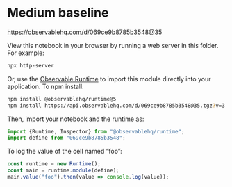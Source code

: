 # Medium baseline

https://observablehq.com/d/069ce9b8785b3548@35

View this notebook in your browser by running a web server in this folder. For
example:

~~~sh
npx http-server
~~~

Or, use the [Observable Runtime](https://github.com/observablehq/runtime) to
import this module directly into your application. To npm install:

~~~sh
npm install @observablehq/runtime@5
npm install https://api.observablehq.com/d/069ce9b8785b3548@35.tgz?v=3
~~~

Then, import your notebook and the runtime as:

~~~js
import {Runtime, Inspector} from "@observablehq/runtime";
import define from "069ce9b8785b3548";
~~~

To log the value of the cell named “foo”:

~~~js
const runtime = new Runtime();
const main = runtime.module(define);
main.value("foo").then(value => console.log(value));
~~~

